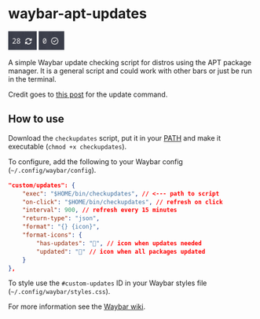 # waybar-apt-updates

![Screenshot with updates](screenshot-has-updates.png)
![Screenshot updates](screenshot-updated.png)

A simple Waybar update checking script for distros using the APT package manager. It is a general script and could work with other bars or just be run in the terminal.

Credit goes to [this post](https://askubuntu.com/a/1210345) for the update command.

## How to use

Download the `checkupdates` script, put it in your [PATH](https://unix.stackexchange.com/questions/26047/how-to-correctly-add-a-path-to-path) and make it executable (`chmod +x checkupdates`).

To configure, add the following to your Waybar config (`~/.config/waybar/config`).


```json
"custom/updates": {
    "exec": "$HOME/bin/checkupdates", // <--- path to script
    "on-click": "$HOME/bin/checkupdates", // refresh on click
    "interval": 900, // refresh every 15 minutes
    "return-type": "json",
    "format": "{} {icon}",
    "format-icons": {
        "has-updates": "", // icon when updates needed
        "updated": "" // icon when all packages updated
    }
},
```

To style use the `#custom-updates` ID in your Waybar styles file (`~/.config/waybar/styles.css`).

For more information see the [Waybar wiki](https://github.com/Alexays/Waybar/wiki).



